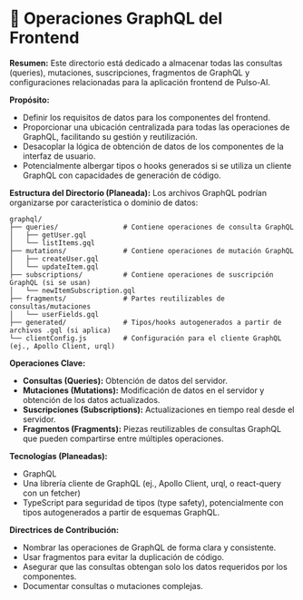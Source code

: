 # 📡 Operaciones GraphQL del Frontend

**Resumen:** Este directorio está dedicado a almacenar todas las consultas (queries), mutaciones, suscripciones, fragmentos de GraphQL y configuraciones relacionadas para la aplicación frontend de Pulso-AI.

**Propósito:**
- Definir los requisitos de datos para los componentes del frontend.
- Proporcionar una ubicación centralizada para todas las operaciones de GraphQL, facilitando su gestión y reutilización.
- Desacoplar la lógica de obtención de datos de los componentes de la interfaz de usuario.
- Potencialmente albergar tipos o hooks generados si se utiliza un cliente GraphQL con capacidades de generación de código.

**Estructura del Directorio (Planeada):**
Los archivos GraphQL podrían organizarse por característica o dominio de datos:
```
graphql/
├── queries/                # Contiene operaciones de consulta GraphQL
│   ├── getUser.gql
│   └── listItems.gql
├── mutations/              # Contiene operaciones de mutación GraphQL
│   ├── createUser.gql
│   └── updateItem.gql
├── subscriptions/          # Contiene operaciones de suscripción GraphQL (si se usan)
│   └── newItemSubscription.gql
├── fragments/              # Partes reutilizables de consultas/mutaciones
│   └── userFields.gql
├── generated/              # Tipos/hooks autogenerados a partir de archivos .gql (si aplica)
└── clientConfig.js         # Configuración para el cliente GraphQL (ej., Apollo Client, urql)
```

**Operaciones Clave:**
- **Consultas (Queries):** Obtención de datos del servidor.
- **Mutaciones (Mutations):** Modificación de datos en el servidor y obtención de los datos actualizados.
- **Suscripciones (Subscriptions):** Actualizaciones en tiempo real desde el servidor.
- **Fragmentos (Fragments):** Piezas reutilizables de consultas GraphQL que pueden compartirse entre múltiples operaciones.

**Tecnologías (Planeadas):**
- GraphQL
- Una librería cliente de GraphQL (ej., Apollo Client, urql, o react-query con un fetcher)
- TypeScript para seguridad de tipos (type safety), potencialmente con tipos autogenerados a partir de esquemas GraphQL.

**Directrices de Contribución:**
- Nombrar las operaciones de GraphQL de forma clara y consistente.
- Usar fragmentos para evitar la duplicación de código.
- Asegurar que las consultas obtengan solo los datos requeridos por los componentes.
- Documentar consultas o mutaciones complejas.
```
